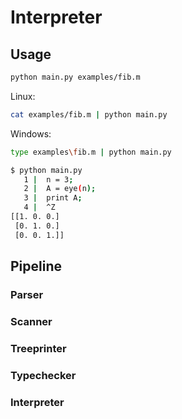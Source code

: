 # Interpreter

## Usage
```bash
python main.py examples/fib.m
```
Linux:
```bash
cat examples/fib.m | python main.py
```
Windows:
```bash
type examples\fib.m | python main.py
```

```bash
$ python main.py
   1 |  n = 3;
   2 |  A = eye(n);
   3 |  print A;
   4 |  ^Z
[[1. 0. 0.]
 [0. 1. 0.]
 [0. 0. 1.]]
```

## Pipeline

### Parser

### Scanner

### Treeprinter

### Typechecker

### Interpreter
